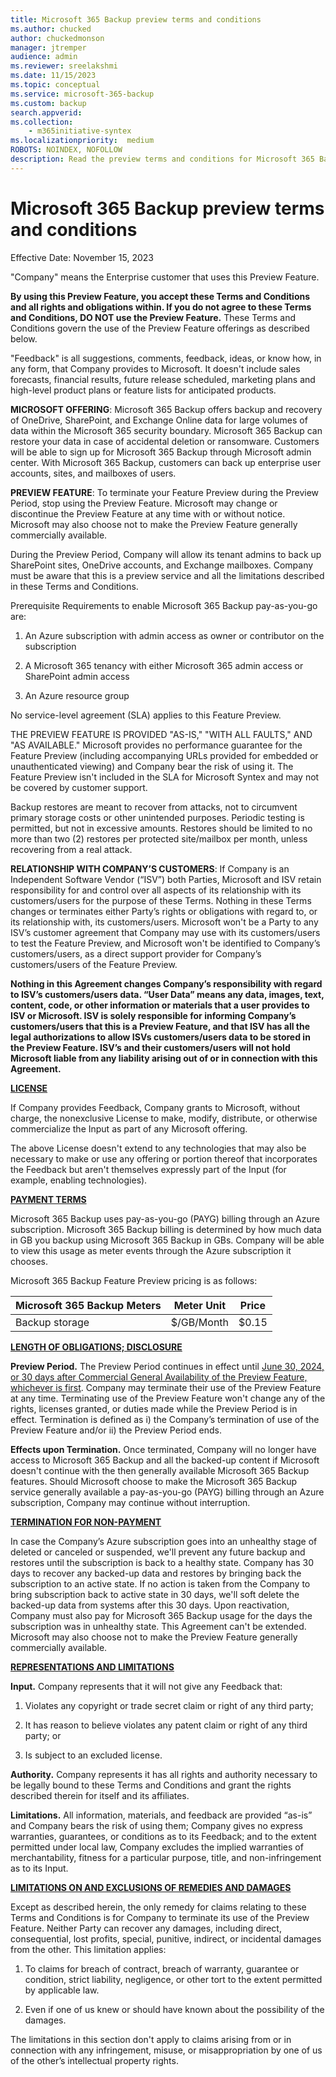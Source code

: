 ```yaml
---
title: Microsoft 365 Backup preview terms and conditions
ms.author: chucked
author: chuckedmonson
manager: jtremper
audience: admin
ms.reviewer: sreelakshmi
ms.date: 11/15/2023
ms.topic: conceptual
ms.service: microsoft-365-backup
ms.custom: backup
search.appverid:
ms.collection:
    - m365initiative-syntex
ms.localizationpriority:  medium
ROBOTS: NOINDEX, NOFOLLOW
description: Read the preview terms and conditions for Microsoft 365 Backup (Preview).
---
```


# Microsoft 365 Backup preview terms and conditions

Effective Date: November 15, 2023

"Company" means the Enterprise customer that uses this Preview Feature.

**By using this Preview Feature, you accept these Terms and Conditions and all rights and obligations within. If you do not agree to these Terms and Conditions, DO NOT use the Preview Feature.** These Terms and Conditions govern the use of the Preview Feature offerings as described below.

"Feedback" is all suggestions, comments, feedback, ideas, or know how, in any form, that Company provides to Microsoft. It doesn't include sales forecasts, financial results, future release scheduled, marketing plans and high-level product plans or feature lists for anticipated products.

**MICROSOFT OFFERING**: Microsoft 365 Backup offers backup and recovery of OneDrive, SharePoint, and Exchange Online data for large volumes of data within the Microsoft 365 security boundary. Microsoft 365 Backup can restore your data in case of accidental deletion or ransomware. Customers will be able to sign up for Microsoft 365 Backup through Microsoft admin center. With Microsoft 365 Backup, customers can back up enterprise user accounts, sites, and mailboxes of users.

**PREVIEW FEATURE**: To terminate your Feature Preview during the Preview Period, stop using the Preview Feature. Microsoft may change or discontinue the Preview Feature at any time with or without notice. Microsoft may also choose not to make the Preview Feature generally commercially available.

During the Preview Period, Company will allow its tenant admins to back up SharePoint sites, OneDrive accounts, and Exchange mailboxes. Company must be aware that this is a preview service and all the limitations described in these Terms and Conditions.

Prerequisite Requirements to enable Microsoft 365 Backup pay-as-you-go are:

1. An Azure subscription with admin access as owner or contributor on the subscription

2. A Microsoft 365 tenancy with either Microsoft 365 admin access or SharePoint admin access

3. An Azure resource group

No service-level agreement (SLA) applies to this Feature Preview.

THE PREVIEW FEATURE IS PROVIDED "AS-IS," "WITH ALL FAULTS," AND "AS AVAILABLE." Microsoft provides no performance guarantee for the Feature Preview (including accompanying URLs provided for embedded or unauthenticated viewing) and Company bear the risk of using it. The Feature Preview isn't included in the SLA for Microsoft Syntex and may not be covered by customer support.

Backup restores are meant to recover from attacks, not to circumvent primary storage costs or other unintended purposes. Periodic testing is permitted, but not in excessive amounts. Restores should be limited to no more than two (2) restores per protected site/mailbox per month, unless recovering from a real attack.

**RELATIONSHIP WITH COMPANY’S CUSTOMERS**: If Company is an Independent Software Vendor (“ISV”) both Parties, Microsoft and ISV retain responsibility for and control over all aspects of its relationship with its customers/users for the purpose of these Terms. Nothing in these Terms changes or terminates either Party’s rights or obligations with regard to, or its relationship with, its customers/users. Microsoft won't be a Party to any ISV’s customer agreement that Company may use with its customers/users to test the Feature Preview, and Microsoft won't be identified to Company’s customers/users, as a direct support provider for Company’s customers/users of the Feature Preview.

**Nothing in this Agreement changes Company’s responsibility with regard to ISV’s customers/users data. “User Data” means any data, images, text, content, code, or other information or materials that a user provides to ISV or Microsoft. ISV is solely responsible for informing Company’s customers/users that this is a Preview Feature, and that ISV has all the legal authorizations to allow ISVs customers/users data to be stored in the Preview Feature. ISV’s and their customers/users will not hold Microsoft liable from any liability arising out of or in connection with this Agreement.**

**<ins>LICENSE</ins>**

If Company provides Feedback, Company grants to Microsoft, without charge, the nonexclusive License to make, modify, distribute, or otherwise commercialize the Input as part of any Microsoft offering.
 
The above License doesn't extend to any technologies that may also be necessary to make or use any offering or portion thereof that incorporates the Feedback but aren't themselves expressly part of the Input (for example, enabling technologies).

**<ins>PAYMENT TERMS</ins>**

Microsoft 365 Backup uses pay-as-you-go (PAYG) billing through an Azure subscription. Microsoft 365 Backup billing is determined by how much data in GB you backup using Microsoft 365 Backup  in GBs. Company will be able to view this usage as meter events through the Azure subscription it chooses.

Microsoft 365 Backup Feature Preview pricing is as follows:

|Microsoft 365 Backup Meters  |Meter Unit  |Price  |
|---------|---------|---------|
|Backup storage     |$/GB/Month         |$0.15         |

**<ins>LENGTH OF OBLIGATIONS; DISCLOSURE</ins>**

**Preview Period.** The Preview Period continues in effect until <ins>June 30, 2024, or 30 days after Commercial General Availability of the Preview Feature, whichever is first</ins>. Company may terminate their use of the Preview Feature at any time. Terminating use of the Preview Feature won't change any of the rights, licenses granted, or duties made while the Preview Period is in effect. Termination is defined as i) the Company’s termination of use of the Preview Feature and/or ii) the Preview Period ends.

**Effects upon Termination.** Once terminated, Company will no longer have access to Microsoft 365 Backup and all the backed-up content if Microsoft doesn't continue with the then generally available Microsoft 365 Backup features. Should Microsoft choose to make the Microsoft 365 Backup service generally available a pay-as-you-go (PAYG) billing through an Azure subscription, Company may continue without interruption.

**<ins>TERMINATION FOR NON-PAYMENT</ins>**

In case the Company’s Azure subscription goes into an unhealthy stage of deleted or canceled or suspended, we'll prevent any future backup and restores until the subscription is back to a healthy state. Company has 30 days to recover any backed-up data and restores by bringing back the subscription to an active state. If no action is taken from the Company to bring subscription back to active state in 30 days, we'll soft delete the backed-up data from systems after this 30 days. Upon reactivation, Company must also pay for Microsoft 365 Backup usage for the days the subscription was in unhealthy state.
This Agreement can't be extended. Microsoft may also choose not to make the Preview Feature generally commercially available.

**<ins>REPRESENTATIONS AND LIMITATIONS</ins>**

**Input.** Company represents that it will not give any Feedback that:

1. Violates any copyright or trade secret claim or right of any third party;

2. It has reason to believe violates any patent claim or right of any third party; or

3. Is subject to an excluded license.

**Authority.** Company represents it has all rights and authority necessary to be legally bound to these Terms and Conditions and grant the rights described therein for itself and its affiliates.

**Limitations.** All information, materials, and feedback are provided “as-is” and Company bears the risk of using them; Company gives no express warranties, guarantees, or conditions as to its Feedback; and to the extent permitted under local law, Company excludes the implied warranties of merchantability, fitness for a particular purpose, title, and non-infringement as to its Input.

**<ins>LIMITATIONS ON AND EXCLUSIONS OF REMEDIES AND DAMAGES</ins>**

Except as described herein, the only remedy for claims relating to these Terms and Conditions is for Company to terminate its use of the Preview Feature. Neither Party can recover any damages, including direct, consequential, lost profits, special, punitive, indirect, or incidental damages from the other. This limitation applies:

1. To claims for breach of contract, breach of warranty, guarantee or condition, strict liability, negligence, or other tort to the extent permitted by applicable law.

2. Even if one of us knew or should have known about the possibility of the damages.

The limitations in this section don't apply to claims arising from or in connection with any infringement, misuse, or misappropriation by one of us of the other’s intellectual property rights.
